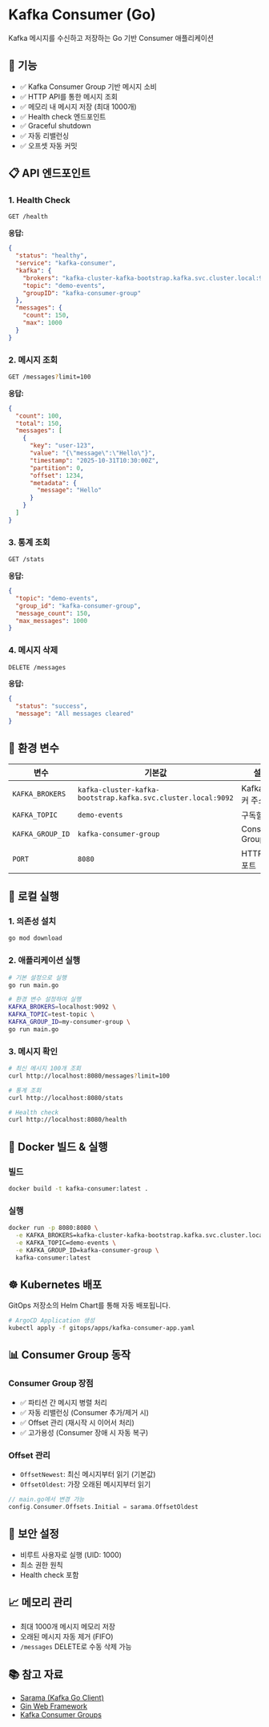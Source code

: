 # Kafka Consumer (Go)

Kafka 메시지를 수신하고 저장하는 Go 기반 Consumer 애플리케이션

## 🚀 기능

- ✅ Kafka Consumer Group 기반 메시지 소비
- ✅ HTTP API를 통한 메시지 조회
- ✅ 메모리 내 메시지 저장 (최대 1000개)
- ✅ Health check 엔드포인트
- ✅ Graceful shutdown
- ✅ 자동 리밸런싱
- ✅ 오프셋 자동 커밋

## 📋 API 엔드포인트

### 1. Health Check
```bash
GET /health
```

**응답:**
```json
{
  "status": "healthy",
  "service": "kafka-consumer",
  "kafka": {
    "brokers": "kafka-cluster-kafka-bootstrap.kafka.svc.cluster.local:9092",
    "topic": "demo-events",
    "groupID": "kafka-consumer-group"
  },
  "messages": {
    "count": 150,
    "max": 1000
  }
}
```

### 2. 메시지 조회
```bash
GET /messages?limit=100
```

**응답:**
```json
{
  "count": 100,
  "total": 150,
  "messages": [
    {
      "key": "user-123",
      "value": "{\"message\":\"Hello\"}",
      "timestamp": "2025-10-31T10:30:00Z",
      "partition": 0,
      "offset": 1234,
      "metadata": {
        "message": "Hello"
      }
    }
  ]
}
```

### 3. 통계 조회
```bash
GET /stats
```

**응답:**
```json
{
  "topic": "demo-events",
  "group_id": "kafka-consumer-group",
  "message_count": 150,
  "max_messages": 1000
}
```

### 4. 메시지 삭제
```bash
DELETE /messages
```

**응답:**
```json
{
  "status": "success",
  "message": "All messages cleared"
}
```

## 🔧 환경 변수

| 변수 | 기본값 | 설명 |
|------|--------|------|
| `KAFKA_BROKERS` | `kafka-cluster-kafka-bootstrap.kafka.svc.cluster.local:9092` | Kafka 브로커 주소 |
| `KAFKA_TOPIC` | `demo-events` | 구독할 토픽 |
| `KAFKA_GROUP_ID` | `kafka-consumer-group` | Consumer Group ID |
| `PORT` | `8080` | HTTP 서버 포트 |

## 🏃 로컬 실행

### 1. 의존성 설치
```bash
go mod download
```

### 2. 애플리케이션 실행
```bash
# 기본 설정으로 실행
go run main.go

# 환경 변수 설정하여 실행
KAFKA_BROKERS=localhost:9092 \
KAFKA_TOPIC=test-topic \
KAFKA_GROUP_ID=my-consumer-group \
go run main.go
```

### 3. 메시지 확인
```bash
# 최신 메시지 100개 조회
curl http://localhost:8080/messages?limit=100

# 통계 조회
curl http://localhost:8080/stats

# Health check
curl http://localhost:8080/health
```

## 🐳 Docker 빌드 & 실행

### 빌드
```bash
docker build -t kafka-consumer:latest .
```

### 실행
```bash
docker run -p 8080:8080 \
  -e KAFKA_BROKERS=kafka-cluster-kafka-bootstrap.kafka.svc.cluster.local:9092 \
  -e KAFKA_TOPIC=demo-events \
  -e KAFKA_GROUP_ID=kafka-consumer-group \
  kafka-consumer:latest
```

## ☸️ Kubernetes 배포

GitOps 저장소의 Helm Chart를 통해 자동 배포됩니다.

```bash
# ArgoCD Application 생성
kubectl apply -f gitops/apps/kafka-consumer-app.yaml
```

## 📊 Consumer Group 동작

### Consumer Group 장점
- ✅ 파티션 간 메시지 병렬 처리
- ✅ 자동 리밸런싱 (Consumer 추가/제거 시)
- ✅ Offset 관리 (재시작 시 이어서 처리)
- ✅ 고가용성 (Consumer 장애 시 자동 복구)

### Offset 관리
- `OffsetNewest`: 최신 메시지부터 읽기 (기본값)
- `OffsetOldest`: 가장 오래된 메시지부터 읽기

```go
// main.go에서 변경 가능
config.Consumer.Offsets.Initial = sarama.OffsetOldest
```

## 🔐 보안 설정

- 비루트 사용자로 실행 (UID: 1000)
- 최소 권한 원칙
- Health check 포함

## 📈 메모리 관리

- 최대 1000개 메시지 메모리 저장
- 오래된 메시지 자동 제거 (FIFO)
- `/messages` DELETE로 수동 삭제 가능

## 📚 참고 자료

- [Sarama (Kafka Go Client)](https://github.com/IBM/sarama)
- [Gin Web Framework](https://github.com/gin-gonic/gin)
- [Kafka Consumer Groups](https://kafka.apache.org/documentation/#consumerapi)

